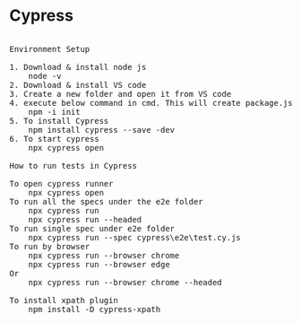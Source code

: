 # Cypress
<pre> 
Environment Setup<br>
1. Download & install node js 
    node -v
2. Download & install VS code
3. Create a new folder and open it from VS code
4. execute below command in cmd. This will create package.json file
    npm -i init
5. To install Cypress 
    npm install cypress --save -dev
6. To start cypress
    npx cypress open 

How to run tests in Cypress<br>
To open cypress runner
    npx cypress open 
To run all the specs under the e2e folder
    npx cypress run
    npx cypress run --headed
To run single spec under e2e folder
    npx cypress run --spec cypress\e2e\test.cy.js 
To run by browser 
    npx cypress run --browser chrome
    npx cypress run --browser edge
Or 
    npx cypress run --browser chrome --headed
    
To install xpath plugin 
    npm install -D cypress-xpath


